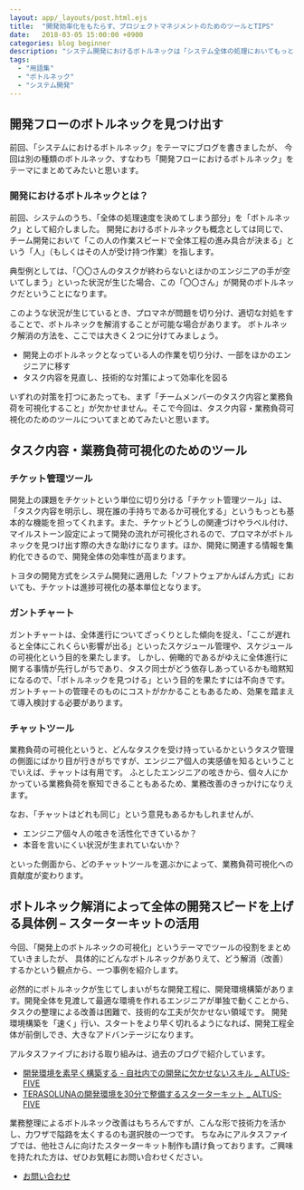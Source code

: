 ```yaml
---
layout: app/_layouts/post.html.ejs
title:  "開発効率化をもたらす、プロジェクトマネジメントのためのツールとTIPS"
date:   2018-03-05 15:00:00 +0900
categories: blog beginner
description: "システム開発におけるボトルネックは「システム全体の処理においてもっとも負荷がかかり、全体の処理速度を決めてしまう要素」を指します。エンジニアがボトルネックを見つけるためのヒントとして、諸概念に関するボトルネックをまとめてみました。"
tags:
  - "用語集"
  - "ボトルネック"
  - "システム開発"
---
```

## 開発フローのボトルネックを見つけ出す

前回、「システムにおけるボトルネック」をテーマにブログを書きましたが、
今回は別の種類のボトルネック、すなわち「開発フローにおけるボトルネック」をテーマにまとめてみたいと思います。

### 開発におけるボトルネックとは？

前回、システムのうち、「全体の処理速度を決めてしまう部分」を「ボトルネック」として紹介しました。
開発におけるボトルネックも概念としては同じで、チーム開発において「この人の作業スピードで全体工程の進み具合が決まる」という「人」（もしくはその人が受け持つ作業）を指します。

典型例としては、「〇〇さんのタスクが終わらないとほかのエンジニアの手が空いてしまう」といった状況が生じた場合、この「〇〇さん」が開発のボトルネックだということになります。

このような状況が生じているとき、プロマネが問題を切り分け、適切な対処をすることで、ボトルネックを解消することが可能な場合があります。
ボトルネック解消の方法を、ここでは大きく２つに分けてみましょう。

* 開発上のボトルネックとなっている人の作業を切り分け、一部をほかのエンジニアに移す
* タスク内容を見直し、技術的な対策によって効率化を図る

いずれの対策を打つにあたっても、まず「チームメンバーのタスク内容と業務負荷を可視化すること」が欠かせません。そこで今回は、タスク内容・業務負荷可視化のためのツールについてまとめてみたいと思います。

## タスク内容・業務負荷可視化のためのツール

### チケット管理ツール

開発上の課題をチケットという単位に切り分ける「チケット管理ツール」は、「タスク内容を明示し、現在誰の手持ちであるか可視化する」というもっとも基本的な機能を担ってくれます。また、チケットどうしの関連づけやラベル付け、マイルストーン設定によって開発の流れが可視化されるので、プロマネがボトルネックを見つけ出す際の大きな助けになります。ほか、開発に関連する情報を集約化できるので、開発全体の効率性が高まります。

トヨタの開発方式をシステム開発に適用した「ソフトウェアかんばん方式」においても、チケットは進捗可視化の基本単位となります。

### ガントチャート

ガントチャートは、全体進行についてざっくりとした傾向を捉え、「ここが遅れると全体にこれくらい影響が出る」といったスケジュール管理や、スケジュールの可視化という目的を果たします。
しかし、俯瞰的であるがゆえに全体進行に関する事情が先行しがちであり、タスク同士がどう依存しあっているかも暗黙知になるので、「ボトルネックを見つける」という目的を果たすには不向きです。
ガントチャートの管理そのものにコストがかかることもあるため、効果を踏まえて導入検討する必要があります。

### チャットツール

業務負荷の可視化というと、どんなタスクを受け持っているかというタスク管理の側面にばかり目が行きがちですが、エンジニア個人の実感値を知るということでいえば、チャットは有用です。
ふとしたエンジニアの呟きから、個々人にかかっている業務負荷を察知できることもあるため、業務改善のきっかけになりえます。

なお、「チャットはどれも同じ」という意見もあるかもしれませんが、

* エンジニア個々人の呟きを活性化できているか？
* 本音を言いにくい状況が生まれていないか？

といった側面から、どのチャットツールを選ぶかによって、業務負荷可視化への貢献度が変わります。


## ボトルネック解消によって全体の開発スピードを上げる具体例 – スターターキットの活用

今回、「開発上のボトルネックの可視化」というテーマでツールの役割をまとめていきましたが、
具体的にどんなボトルネックがありえて、どう解消（改善）するかという観点から、一つ事例を紹介します。

必然的にボトルネックが生じてしまいがちな開発工程に、開発環境構築があります。開発全体を見渡して最適な環境を作れるエンジニアが単独で動くことから、タスクの整理による改善は困難で、技術的な工夫が欠かせない領域です。
開発環境構築を「速く」行い、スタートをより早く切れるようになれば、開発工程全体が前倒しでき、大きなアドバンテージになります。

アルタスファイブにおける取り組みは、過去のブログで紹介しています。

* [開発環境を素早く構築する - 自社内での開発に欠かせないスキル _ ALTUS-FIVE](https://www.altus5.co.jp/blog/altus5/2017/02/21/devenv-build/)
* [TERASOLUNAの開発環境を30分で整備するスターターキット _ ALTUS-FIVE](https://www.altus5.co.jp/blog/spring/terasoluna/2017/12/07/terasoluna-starter-kit/)

業務整理によるボトルネック改善はもちろんですが、こんな形で技術力を活かし、力ワザで隘路を太くするのも選択肢の一つです。
ちなみにアルタスファイブでは、他社さんに向けたスターターキット制作も請け負っております。ご興味を持たれた方は、ぜひお気軽にお問い合わせください。

* [お問い合わせ](https://www.altus5.co.jp/contact/)


